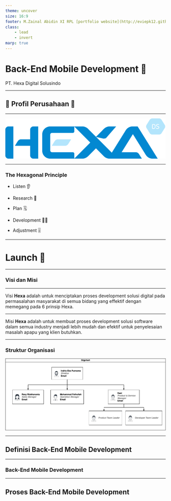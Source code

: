 ```yaml
---
theme: uncover
size: 16:9
footer: M.Zainal Abidin XI RPL [portfolio website](http://eviepk12.github.io/)
class: 
    - lead
    - invert
marp: true
---
```


# Back-End Mobile Development 🤖

PT. Hexa Digital Solusindo

---

## 🏢 Profil Perusahaan 🏢

---

![bg auto](logo.png)

<!-- Hexa Digital Solusindo adalah perusahaan Start-up Software Development yang didirikan pada tahun 2017 -->

<!-- Hexa adalah perusahaan yang bekerja dalam bidang Software Development -->

---

### The Hexagonal Principle

* Listen 👂
* Research 🔬
* Plan 🗓️
  
* Development 🧑‍💻
* Adjustment 🎚️

<!--Listen : Hexa menegaskan pentingnya komunikasi antara klien dengan developer. Untuk mewujudkan hasil yang paling sesuai dengan kebutuhan, mau secara spesifikasi ataupun fungsi.-->

<!--Research : Hexa selalu melakukan riset menyeluruh akan semua permasalahan yang klien butuhkan untuk menciptakan solusi yang paling efektif dan efisien-->

<!--Plan : Rencana yang komprehensif dan tepat akan menjaminkan hasil solusi yang dibutuhkan konsisten dengan ekspektasi professional kepada klien dan sesuai dengan kebutuhan.-->

<!--Development : Fase development atau perancangan memulai mengimplementasikan rencana yang sudah disetujui oleh developer dengan klien, dimana progress akan selalu transparant dengan klien.-->

<!--Adjustment : Saat development sudah hampir selesai, developer dan klien akan menyesuaikan solusi sesuai dengan komunikasi antara developer dan klien yang memenuhi kebutuhan.-->

---
<!--_color: red-->
# <!--fit--> Launch 🚀

<!--Launch : Saat semua penyesuaian dan development sudah selesai, dengan slogan mereka "Test it, break it.". Untuk memastikan kehandalan solusi akan selalu bekerja, Hexa menganjurkan kepada kliennya untuk mencari kesalahan atau bug apapun yang ada pada solusi, untuk menghasilkan solusi yang paling efektif dan praktis untuk permasalahan apapun.-->

---

### **Visi** dan **Misi**

---

Visi **Hexa** adalah untuk menciptakan proses development solusi digital pada permasalahan masyarakat di semua bidang yang effektif dengan memegang pada 6 prinsip Hexa.

---

Misi **Hexa** adalah untuk membuat proses development solusi software dalam semua industry menjadi lebih mudah dan efektif untuk penyelesaian masalah apapu yang klien butuhkan.

---

### Struktur Organisasi

!["Struktur Organisasi"](struktur.jpeg)

---

## Definisi Back-End Mobile Development

---
### **Back-End** Mobile Development

<!--Back End Mobile Development dibagi menjadi 2 aspect :
1. Back-End
2. Mobile
-->

<!--Back End : back-end adalah pembuatan sistem software, design architecture sistem, API, dan penanganan data yang effisien dan aman.-->
<!--Mobile Development : Mobile Development adalah pembuatan software-software pada perangkat mobile, walau pada umumnya pada perangkat handphone, Mobile development juga mencakup perangkat mobile apapun seperti tablet kasir, assistant digital, dll.-->

<!--Back-end Mobile Development bertujuan untuk membuat sistem yang terintegrasi dengan front-end software, dimana semua fitur-fitur terintegrasi dengan benar dengan keseluruhan software. Tujuan Idealnya, kerja back-end yang bagus adalah dimana user tidak terpikir sama sekali pekerjaan back-end developer. -->

---

## Proses Back-End Mobile Development

